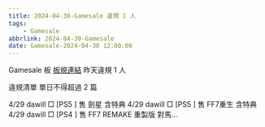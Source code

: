 ```yaml
---
title: 2024-04-30-Gamesale 違規 1 人
tags:
    - Gamesale
abbrlink: 2024-04-30-Gamesale
date: Gamesale-2024-04-30 12:00:00
---
```

Gamesale 板 [板規連結](https://www.ptt.cc/bbs/Gossiping/M.1637425085.A.07D.html)
昨天違規 1 人
<!-- more -->

違規清單
單日不得超過 2 篇

4/29 dawill □ [PS5 ] 售 劍星 含特典
4/29 dawill □ [PS5 ] 售 FF7重生 含特典
4/29 dawill □ [PS4 ] 售 FF7 REMAKE 重製版 對馬…